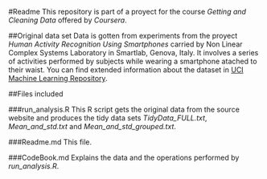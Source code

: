 #Readme
This repository is part of a proyect for the course *Getting and Cleaning Data* offered by *Coursera*.

##Original data set
Data is gotten from experiments from the proyect *Human Activity Recognition Using Smartphones* carried by Non Linear Complex Systems Laboratory in Smartlab, Genova, Italy. It involves a series of activities performed by subjects while wearing a smartphone atached to their waist.
You can find extended information about the dataset in [UCI Machine Learning Repository](https://archive.ics.uci.edu/ml/datasets/Human+Activity+Recognition+Using+Smartphones).

##Files included

###run_analysis.R
This R script gets the original data from the source website and produces the tidy data sets *TidyData_FULL.txt*, *Mean_and_std.txt* and *Mean_and_std_grouped.txt*.

###Readme.md
This file.

###CodeBook.md
Explains the data and the operations performed by *run_analysis.R*.
